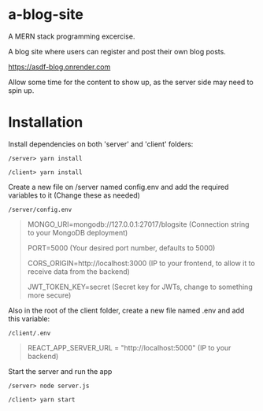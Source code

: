 # a-blog-site

A MERN stack programming excercise.

A blog site where users can register and post their own blog posts.

https://asdf-blog.onrender.com

Allow some time for the content to show up, as the server side may need to spin up.

# Installation

Install dependencies on both 'server' and 'client' folders:

`/server> yarn install`

`/client> yarn install`

Create a new file on /server named config.env and add the required variables to it (Change these as needed)

`/server/config.env`
> MONGO_URI=mongodb://127.0.0.1:27017/blogsite (Connection string to your MongoDB deployment)
>
> PORT=5000 (Your desired port number, defaults to 5000)
>
> CORS_ORIGIN=http://localhost:3000 (IP to your frontend, to allow it to receive data from the backend)
> 
> JWT_TOKEN_KEY=secret (Secret key for JWTs, change to something more secure)
> 

Also in the root of the client folder, create a new file named .env and add this variable:

`/client/.env`
> REACT_APP_SERVER_URL = "http://localhost:5000" (IP to your backend)

Start the server and run the app

`/server> node server.js`

`/client> yarn start`
